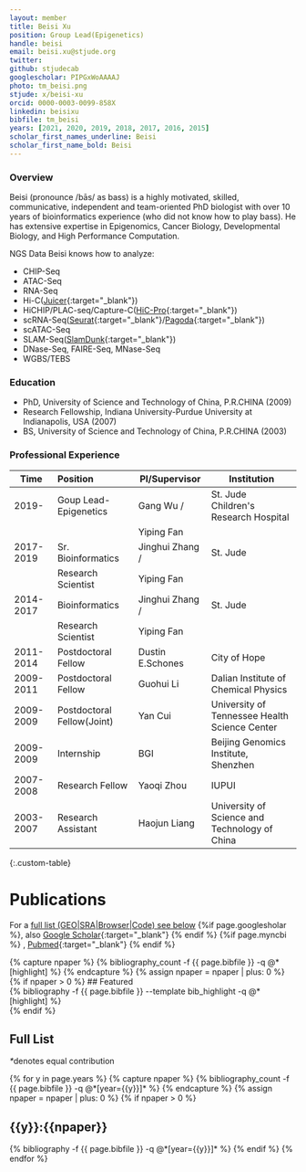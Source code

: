 ```yaml
---
layout: member
title: Beisi Xu
position: Group Lead(Epigenetics)
handle: beisi
email: beisi.xu@stjude.org
twitter:
github: stjudecab
googlescholar: PIPGxWoAAAAJ
photo: tm_beisi.png
stjude: x/beisi-xu
orcid: 0000-0003-0099-858X
linkedin: beisixu
bibfile: tm_beisi
years: [2021, 2020, 2019, 2018, 2017, 2016, 2015]
scholar_first_names_underline: Beisi
scholar_first_name_bold: Beisi
---
```


### Overview
Beisi (pronounce /bās/ as bass) is a highly motivated, skilled, communicative, independent and team-oriented PhD biologist with over 10 years of bioinformatics experience (who did not know how to play bass). He has extensive expertise in Epigenomics, Cancer Biology, Developmental Biology, and High Performance Computation.

NGS Data Beisi knows how to analyze:

- CHIP-Seq
- ATAC-Seq
- RNA-Seq
- Hi-C([Juicer](https://github.com/aidenlab/juicer){:target="_blank"})
- HiCHIP/PLAC-seq/Capture-C([HiC-Pro](https://github.com/nservant/HiC-Pro){:target="_blank"})
- scRNA-Seq([Seurat](https://satijalab.org/seurat/v3.0/immune_alignment.html){:target="_blank"}/[Pagoda](http://hms-dbmi.github.io/scde/pagoda.html){:target="_blank"})
- scATAC-Seq
- SLAM-Seq([SlamDunk](https://t-neumann.github.io/slamdunk/docs.html#docstart){:target="_blank"})
- DNase-Seq, FAIRE-Seq, MNase-Seq
- WGBS/TEBS

### Education
- PhD, University of Science and Technology of China, P.R.CHINA (2009)
- Research Fellowship, Indiana University-Purdue University at Indianapolis, USA (2007)
- BS, University of Science and Technology of China, P.R.CHINA (2003)

### Professional Experience

Time        | Position                   | PI/Supervisor    | Institution                                   |
----------- | :-----------               | -----------      | -----------                                   |
2019-       | Goup Lead-Epigenetics      | Gang Wu /        | St. Jude Children's Research Hospital         |
            |                            | Yiping Fan       |                                               |
2017-2019   | Sr. Bioinformatics         | Jinghui Zhang /  | St. Jude                                      |
            | Research Scientist         | Yiping Fan       |                                               |
2014-2017   | Bioinformatics             | Jinghui Zhang /  | St. Jude                                      |
            | Research Scientist         | Yiping Fan       |                                               |
2011-2014   | Postdoctoral Fellow        | Dustin E.Schones | City of Hope                                  |
2009-2011   | Postdoctoral Fellow        | Guohui Li        | Dalian Institute of Chemical Physics          |
2009-2009   | Postdoctoral Fellow(Joint) | Yan Cui          | University of Tennessee Health Science Center |
2009-2009   | Internship                 | BGI              | Beijing Genomics Institute, Shenzhen          |
2007-2008   | Research Fellow            | Yaoqi Zhou       | IUPUI                                         |
2003-2007   | Research Assistant         | Haojun Liang     | University of Science and Technology of China |
{:.custom-table}

<!--more-->

# Publications

For a [full list (GEO\|SRA\|Browser\|Code) see below](#full-list)
{%if page.googlesholar %}, also [Google Scholar](https://scholar.google.com/citations?user={{page.googlesholar}}){:target="_blank"}
{% endif %}
{%if page.myncbi %}
, [Pubmed](https://www.ncbi.nlm.nih.gov/myncbi/{{page.myncbi}}/bibliography/public/){:target="_blank"}
{% endif %}


<div class="row">
  {% capture npaper %}
    {% bibliography_count -f {{ page.bibfile }} -q @*[highlight] %}
  {% endcapture %}
  {% assign npaper = npaper | plus: 0 %}
  {% if npaper > 0 %}
## Featured

<div class="publications_highlight">
  {% bibliography -f {{ page.bibfile }} --template bib_highlight -q @*[highlight] %}
</div>
{% endif %}

</div>

## Full List

<nobr><em>*</em>denotes equal contribution</nobr>
<div class="publications">
{% for y in page.years %}
  {% capture npaper %}
    {% bibliography_count -f {{ page.bibfile }} -q @*[year={{y}}]* %}
  {% endcapture %}
  {% assign npaper = npaper | plus: 0 %}
  {% if npaper > 0 %}
  <h2 class="year">{{y}}:{{npaper}}</h2>
  {% bibliography -f {{ page.bibfile }} -q @*[year={{y}}]* %}
  {% endif %}
{% endfor %}
</div>
